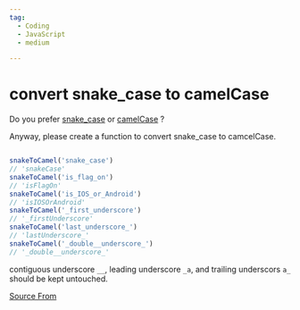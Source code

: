 ```yaml
---
tag:
  - Coding
  - JavaScript
  - medium

---
```

  
# convert snake_case to camelCase

Do you prefer [snake\_case](https://en.wikipedia.org/wiki/Snake_case) or [camelCase](https://en.wikipedia.org/wiki/Camel_case) ?

Anyway, please create a function to convert snake\_case to camcelCase.

```js

snakeToCamel('snake_case') 
// 'snakeCase'
snakeToCamel('is_flag_on') 
// 'isFlagOn'
snakeToCamel('is_IOS_or_Android') 
// 'isIOSOrAndroid'
snakeToCamel('_first_underscore') 
// '_firstUnderscore'
snakeToCamel('last_underscore_') 
// 'lastUnderscore_'
snakeToCamel('_double__underscore_') 
// '_double__underscore_'
```

contiguous underscore `__`, leading underscore `_a`, and trailing underscors `a_` should be kept untouched.


[Source From](https://bigfrontend.dev/problem/convert-snake_case-to-camelCase)

  